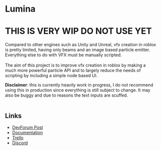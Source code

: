 # Lumina

# THIS IS VERY WIP DO NOT USE YET

Compared to other engines such as Unity and Unreal, vfx creation in roblox is pretty limited, having only beams and an image based particle emitter. Everything else to do with VFX must be manually scripted.
<br><br>
The aim of this project is to improve vfx creation in roblox by making a much more powerful particle API and to largely reduce the needs of scripting by including a simple node based UI.
<br>

<b>Disclaimer</b>: this is currently heavily work in progress, I do not recommend using this in production since everything is still subject to change. It may also be buggy and due to reasons the text inputs are scuffed.
<br/><br/>

## Links
- [DevForum Post](https://devforum.roblox.com/t/lumina-a-custom-particle-system/2963557)<br/>
- [Documentation](https://mqxsyy.github.io/LuminaDocs/)
- [Trello](https://trello.com/b/HdIHbE2Q/main)
- [Discord](https://discord.gg/RwkrWuh6Bd)
<br/>
